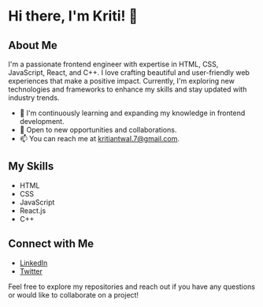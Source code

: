 # Hi there, I'm Kriti! 👋

## About Me

I'm a passionate frontend engineer with expertise in HTML, CSS, JavaScript, React, and C++. I love crafting beautiful and user-friendly web experiences that make a positive impact. Currently, I'm exploring new technologies and frameworks to enhance my skills and stay updated with industry trends.

- 🌱 I'm continuously learning and expanding my knowledge in frontend development.
- 💼 Open to new opportunities and collaborations.
- 📫 You can reach me at kritiantwal.7@gmail.com.

## My Skills

- HTML
- CSS
- JavaScript
- React.js
- C++

## Connect with Me

- [LinkedIn](https://www.linkedin.com/in/kriti-web88169/)
- [Twitter](https://twitter.com/kriti9418514495)


Feel free to explore my repositories and reach out if you have any questions or would like to collaborate on a project!



